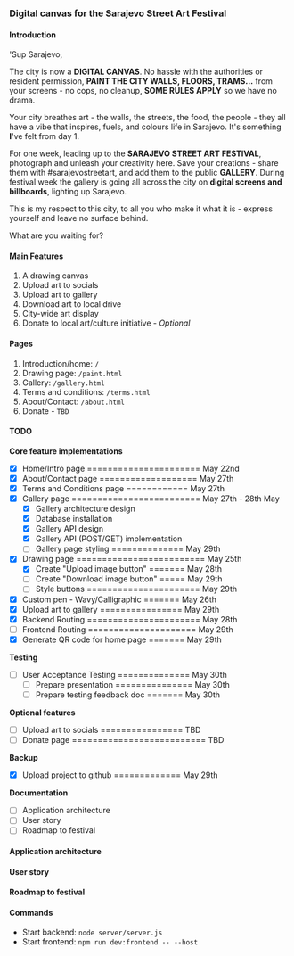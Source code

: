 ### Digital canvas for the Sarajevo Street Art Festival

#### Introduction
'Sup Sarajevo,

The city is now a **DIGITAL CANVAS**. No hassle with the authorities or resident permission, **PAINT THE CITY WALLS, FLOORS, TRAMS...** from your screens - no cops, no cleanup, **SOME RULES APPLY** so we have no drama.

Your city breathes art - the walls, the streets, the food, the people - they all have a vibe that inspires, fuels, and colours life in Sarajevo. It's something **I**'ve felt from day 1.

For one week, leading up to the **SARAJEVO STREET ART FESTIVAL**, photograph and unleash your creativity here. Save your creations - share them with #sarajevostreetart, and add them to the public **GALLERY**. During festival week the gallery is going all across the city on **digital screens and billboards**, lighting up Sarajevo.

This is my respect to this city, to all you who make it what it is - express yourself and leave no surface behind.

What are you waiting for?

#### Main Features
1. A drawing canvas
2. Upload art to socials
3. Upload art to gallery
4. Download art to local drive
5. City-wide art display
6. Donate to local art/culture initiative - *Optional*

#### Pages
1. Introduction/home: `/`
2. Drawing page: `/paint.html`
3. Gallery: `/gallery.html`
4. Terms and conditions: `/terms.html`
5. About/Contact: `/about.html`
6. Donate - `TBD`

#### TODO
**Core feature implementations**
 - [X] Home/Intro page ====================== May 22nd
 - [X] About/Contact page =================== May 27th
 - [X] Terms and Conditions page ============ May 27th
 - [X] Gallery page ========================= May 27th - 28th May
    - [X] Gallery architecture design
    - [X] Database installation
    - [X] Gallery API design
    - [X] Gallery API (POST/GET) implementation
    - [ ] Gallery page styling ============== May 29th
 - [X] Drawing page ========================= May 25th
   - [X] Create "Upload image button" ======= May 28th
   - [ ] Create "Download image button" ===== May 29th
   - [ ] Style buttons ====================== May 29th
 - [X] Custom pen - Wavy/Calligraphic ======= May 26th
 - [X] Upload art to gallery ================ May 29th
 - [X] Backend Routing ====================== May 28th
 - [ ] Frontend Routing ===================== May 29th
 - [X] Generate QR code for home page ======= May 29th

**Testing**
 - [ ] User Acceptance Testing ============== May 30th
   - [ ] Prepare presentation =============== May 30th
   - [ ] Prepare testing feedback doc ======= May 30th

**Optional features**
 - [ ] Upload art to socials ================ TBD
 - [ ] Donate page ========================== TBD

**Backup**
 - [X] Upload project to github ============= May 29th

**Documentation**
 - [ ] Application architecture
 - [ ] User story
 - [ ] Roadmap to festival

#### Application architecture


#### User story


#### Roadmap to festival


#### Commands
 - Start backend: `node server/server.js`
 - Start frontend: `npm run dev:frontend -- --host`
